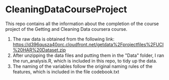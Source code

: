 # CleaningDataCourseProject

This repo contains all the information about the completion of the course project of the Getting and Cleaning Data coursera course. 

1. The raw data is obtained from the following link:
https://d396qusza40orc.cloudfront.net/getdata%2Fprojectfiles%2FUCI%20HAR%20Dataset.zip
2. After unzipping the data files and putting them in the "Data" folder, I ran the run_analysis.R, which is included in this repo, to tidy up the data. 
3. The naming of the variables follow the original naming rules of the features, which is included in the file codebook.txt


